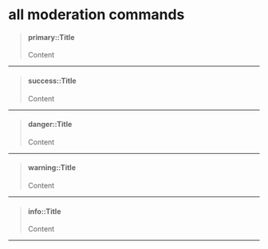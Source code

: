 # all moderation commands

> #### primary::Title
>
> Content

---

> #### success::Title
>
> Content

---

> #### danger::Title
>
> Content

---

> #### warning::Title
>
> Content

---

> #### info::Title
>
> Content

---
